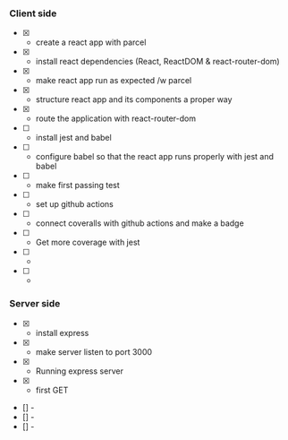 ### Client side

- [x] - create a react app with parcel
- [x] - install react dependencies (React, ReactDOM & react-router-dom)
- [x] - make react app run as expected /w parcel
- [x] - structure react app and its components a proper way
- [x] - route the application with react-router-dom
- [ ] - install jest and babel
- [ ] - configure babel so that the react app runs properly with jest and babel
- [ ] - make first passing test
- [ ] - set up github actions
- [ ] - connect coveralls with github actions and make a badge
- [ ] - Get more coverage with jest
- [ ] -
- [ ] -

### Server side

- [x] - install express
- [x] - make server listen to port 3000
- [x] - Running express server
- [x] - first GET
- [] -
- [] -
- [] -